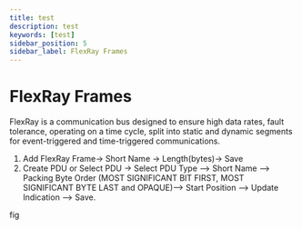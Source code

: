 ```yaml
---
title: test
description: test
keywords: [test]
sidebar_position: 5
sidebar_label: FlexRay Frames
---
```


# FlexRay Frames

FlexRay is a communication bus designed to ensure high data rates, fault tolerance, operating on a time cycle, split into static and dynamic segments for event-triggered and time-triggered communications.

1. Add FlexRay Frame→ Short Name → Length(bytes)→  Save
2. Create PDU or Select PDU →  Select  PDU Type –> Short Name –> Packing Byte Order (MOST SIGNIFICANT BIT FIRST, MOST SIGNIFICANT BYTE LAST and OPAQUE)--> Start Position –> Update Indication –> Save.  

fig




